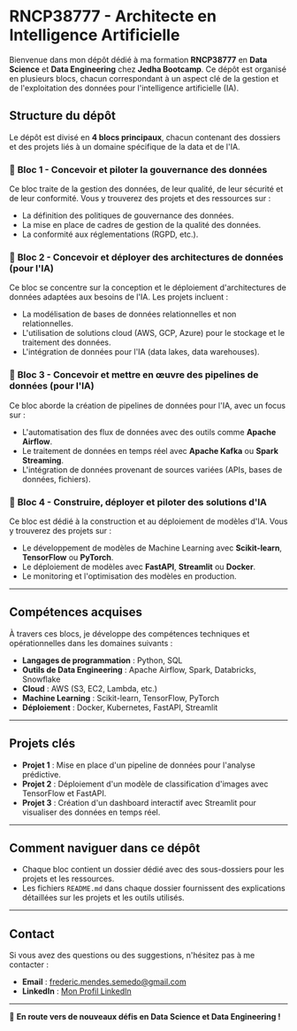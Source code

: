 # RNCP38777 - Architecte en Intelligence Artificielle

Bienvenue dans mon dépôt dédié à ma formation **RNCP38777** en **Data Science** et **Data Engineering** chez **Jedha Bootcamp**. Ce dépôt est organisé en plusieurs blocs, chacun correspondant à un aspect clé de la gestion et de l'exploitation des données pour l'intelligence artificielle (IA).

## Structure du dépôt

Le dépôt est divisé en **4 blocs principaux**, chacun contenant des dossiers et des projets liés à un domaine spécifique de la data et de l'IA.

### 📂 **Bloc 1 - Concevoir et piloter la gouvernance des données**
Ce bloc traite de la gestion des données, de leur qualité, de leur sécurité et de leur conformité. Vous y trouverez des projets et des ressources sur :
- La définition des politiques de gouvernance des données.
- La mise en place de cadres de gestion de la qualité des données.
- La conformité aux réglementations (RGPD, etc.).

### 📂 **Bloc 2 - Concevoir et déployer des architectures de données (pour l'IA)**
Ce bloc se concentre sur la conception et le déploiement d'architectures de données adaptées aux besoins de l'IA. Les projets incluent :
- La modélisation de bases de données relationnelles et non relationnelles.
- L'utilisation de solutions cloud (AWS, GCP, Azure) pour le stockage et le traitement des données.
- L'intégration de données pour l'IA (data lakes, data warehouses).

### 📂 **Bloc 3 - Concevoir et mettre en œuvre des pipelines de données (pour l'IA)**
Ce bloc aborde la création de pipelines de données pour l'IA, avec un focus sur :
- L'automatisation des flux de données avec des outils comme **Apache Airflow**.
- Le traitement de données en temps réel avec **Apache Kafka** ou **Spark Streaming**.
- L'intégration de données provenant de sources variées (APIs, bases de données, fichiers).

### 📂 **Bloc 4 - Construire, déployer et piloter des solutions d'IA**
Ce bloc est dédié à la construction et au déploiement de modèles d'IA. Vous y trouverez des projets sur :
- Le développement de modèles de Machine Learning avec **Scikit-learn**, **TensorFlow** ou **PyTorch**.
- Le déploiement de modèles avec **FastAPI**, **Streamlit** ou **Docker**.
- Le monitoring et l'optimisation des modèles en production.

---

## Compétences acquises

À travers ces blocs, je développe des compétences techniques et opérationnelles dans les domaines suivants :
- **Langages de programmation** : Python, SQL
- **Outils de Data Engineering** : Apache Airflow, Spark, Databricks, Snowflake
- **Cloud** : AWS (S3, EC2, Lambda, etc.)
- **Machine Learning** : Scikit-learn, TensorFlow, PyTorch
- **Déploiement** : Docker, Kubernetes, FastAPI, Streamlit

---

## Projets clés

- **Projet 1** : Mise en place d'un pipeline de données pour l'analyse prédictive.
- **Projet 2** : Déploiement d'un modèle de classification d'images avec TensorFlow et FastAPI.
- **Projet 3** : Création d'un dashboard interactif avec Streamlit pour visualiser des données en temps réel.

---

## Comment naviguer dans ce dépôt

- Chaque bloc contient un dossier dédié avec des sous-dossiers pour les projets et les ressources.
- Les fichiers `README.md` dans chaque dossier fournissent des explications détaillées sur les projets et les outils utilisés.

---

## Contact

Si vous avez des questions ou des suggestions, n'hésitez pas à me contacter :
- **Email** : frederic.mendes.semedo@gmail.com
- **LinkedIn** : [Mon Profil LinkedIn](https://www.linkedin.com/in/votre-profil-linkedin)

---

🚀 **En route vers de nouveaux défis en Data Science et Data Engineering !**
